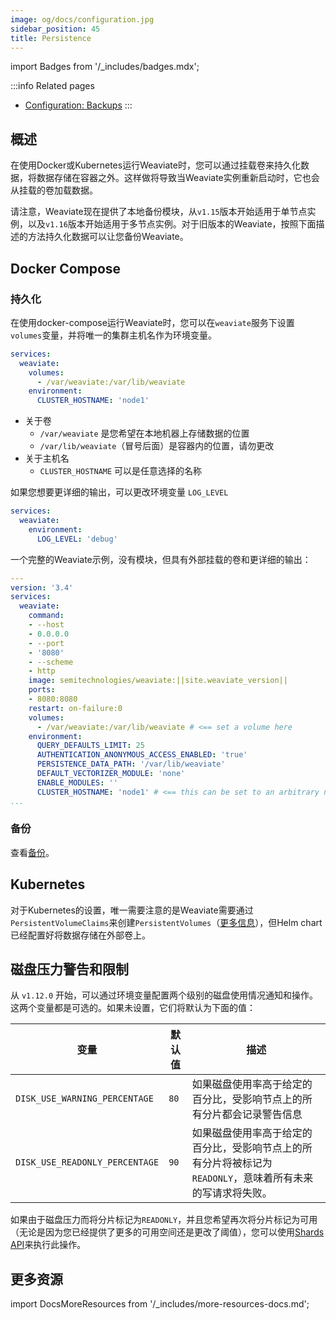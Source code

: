 ```yaml
---
image: og/docs/configuration.jpg
sidebar_position: 45
title: Persistence
---
```


import Badges from '/_includes/badges.mdx';

<Badges/>

:::info Related pages
- [Configuration: Backups](./backups.md)
:::

## 概述

在使用Docker或Kubernetes运行Weaviate时，您可以通过挂载卷来持久化数据，将数据存储在容器之外。这样做将导致当Weaviate实例重新启动时，它也会从挂载的卷加载数据。

请注意，Weaviate现在提供了本地备份模块，从`v1.15`版本开始适用于单节点实例，以及`v1.16`版本开始适用于多节点实例。对于旧版本的Weaviate，按照下面描述的方法持久化数据可以让您备份Weaviate。

## Docker Compose

### 持久化

在使用docker-compose运行Weaviate时，您可以在`weaviate`服务下设置`volumes`变量，并将唯一的集群主机名作为环境变量。

```yaml
services:
  weaviate:
    volumes:
      - /var/weaviate:/var/lib/weaviate
    environment:
      CLUSTER_HOSTNAME: 'node1'
```

* 关于卷
  * `/var/weaviate` 是您希望在本地机器上存储数据的位置
  * `/var/lib/weaviate`（冒号后面）是容器内的位置，请勿更改
* 关于主机名
  * `CLUSTER_HOSTNAME` 可以是任意选择的名称

如果您想要更详细的输出，可以更改环境变量 `LOG_LEVEL`

```yaml
services:
  weaviate:
    environment:
      LOG_LEVEL: 'debug'
```

一个完整的Weaviate示例，没有模块，但具有外部挂载的卷和更详细的输出：

```yaml
---
version: '3.4'
services:
  weaviate:
    command:
    - --host
    - 0.0.0.0
    - --port
    - '8080'
    - --scheme
    - http
    image: semitechnologies/weaviate:||site.weaviate_version||
    ports:
    - 8080:8080
    restart: on-failure:0
    volumes:
      - /var/weaviate:/var/lib/weaviate # <== set a volume here
    environment:
      QUERY_DEFAULTS_LIMIT: 25
      AUTHENTICATION_ANONYMOUS_ACCESS_ENABLED: 'true'
      PERSISTENCE_DATA_PATH: '/var/lib/weaviate'
      DEFAULT_VECTORIZER_MODULE: 'none'
      ENABLE_MODULES: ''
      CLUSTER_HOSTNAME: 'node1' # <== this can be set to an arbitrary name
...
```

### 备份

查看[备份](./backups.md)。

## Kubernetes

对于Kubernetes的设置，唯一需要注意的是Weaviate需要通过`PersistentVolumeClaims`来创建`PersistentVolumes`（[更多信息](/developers/weaviate/installation/kubernetes.md#requirements)），但Helm chart已经配置好将数据存储在外部卷上。

## 磁盘压力警告和限制

从 `v1.12.0` 开始，可以通过环境变量配置两个级别的磁盘使用情况通知和操作。这两个变量都是可选的。如果未设置，它们将默认为下面的值：

| 变量 | 默认值 | 描述 |
| --- | --- | --- |
| `DISK_USE_WARNING_PERCENTAGE` | `80` | 如果磁盘使用率高于给定的百分比，受影响节点上的所有分片都会记录警告信息 |
| `DISK_USE_READONLY_PERCENTAGE` | `90` | 如果磁盘使用率高于给定的百分比，受影响节点上的所有分片将被标记为`READONLY`，意味着所有未来的写请求将失败。 |

如果由于磁盘压力而将分片标记为`READONLY`，并且您希望再次将分片标记为可用（无论是因为您已经提供了更多的可用空间还是更改了阈值），您可以使用[Shards API](../api/rest/schema.md#inspect-the-shards-of-a-class)来执行此操作。

## 更多资源

import DocsMoreResources from '/_includes/more-resources-docs.md';

<DocsMoreResources />